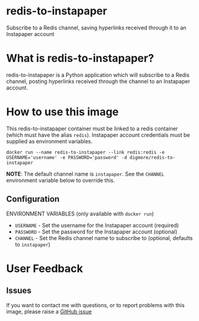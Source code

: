 # redis-to-instapaper
Subscribe to a Redis channel, saving hyperlinks received through it to an Instapaper account

# What is redis-to-instapaper?

redis-to-instapaper is a Python application which will subscribe to a Redis channel, posting hyperlinks received through the channel to an Instapaper account.

# How to use this image

This redis-to-instapaper container must be linked to a redis container (which must have the alias `redis`). Instapaper account credentials must be supplied as environment variables. 

    docker run --name redis-to-instapaper --link redis:redis -e USERNAME='username' -e PASSWORD='password' -d digmore/redis-to-instapaper

**NOTE**: The default channel name is `instapaper`. See the `CHANNEL` environment variable below to override this.

## Configuration

ENVIRONMENT VARIABLES (only available with `docker run`)

 * `USERNAME` - Set the username for the Instapaper account (required)
 * `PASSWORD` - Set the password for the Instapaper account (optional)
 * `CHANNEL` - Set the Redis channel name to subscribe to (optional, defaults to `instapaper`)

# User Feedback

## Issues

If you want to contact me with questions, or to report problems with this image,
please raise a [GitHub issue](https://github.com/digmore/redis-to-instapaper/issues)

